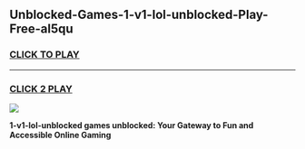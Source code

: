 
## Unblocked-Games-1-v1-lol-unblocked-Play-Free-al5qu
<h3>
<a href="https://premium76.site?title=1-v1-lol-unblocked&ref=18A">CLICK TO PLAY</a></h3>
<hr>

<h3>
<a href="https://premium76.site?title=1-v1-lol-unblocked&ref=18A">CLICK 2 PLAY</a>
  
</h3>

<a href="https://premium76.site?title=1-v1-lol-unblocked&ref=18A"><img src="https://clearcache.store/games.png"></a>


**1-v1-lol-unblocked games unblocked: Your Gateway to Fun and Accessible Online Gaming**
